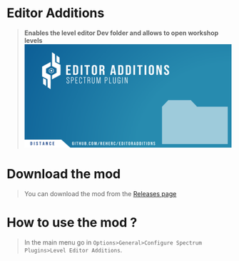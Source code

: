 # Editor Additions
> **Enables the level editor Dev folder and allows to open workshop levels**
![Repository logo](repository_thumbnail.png)

# Download the mod
> You can download the mod from the [Releases page](https://github.com/REHERC/EditorAdditions/releases/latest)

# How to use the mod ?
> In the main menu go in `Options>General>Configure Spectrum Plugins>Level Editor Additions`.